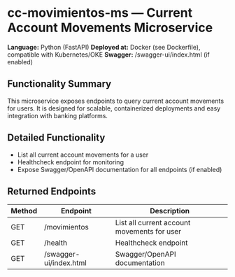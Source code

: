 
# cc-movimientos-ms — Current Account Movements Microservice

**Language:** Python (FastAPI)
**Deployed at:** Docker (see Dockerfile), compatible with Kubernetes/OKE
**Swagger:** /swagger-ui/index.html (if enabled)

## Functionality Summary
This microservice exposes endpoints to query current account movements for users. It is designed for scalable, containerized deployments and easy integration with banking platforms.

## Detailed Functionality
- List all current account movements for a user
- Healthcheck endpoint for monitoring
- Expose Swagger/OpenAPI documentation for all endpoints (if enabled)

## Returned Endpoints
| Method | Endpoint                | Description                                 |
|--------|------------------------|---------------------------------------------|
| GET    | /movimientos           | List all current account movements for user |
| GET    | /health                | Healthcheck endpoint                        |
| GET    | /swagger-ui/index.html | Swagger/OpenAPI documentation               |
